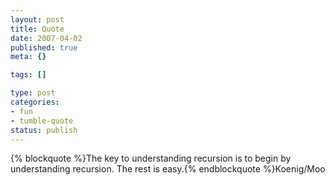 ```yaml
--- 
layout: post
title: Quote
date: 2007-04-02
published: true
meta: {}

tags: []

type: post
categories: 
- fun
- tumble-quote
status: publish
---
```

{% blockquote %}The key to understanding recursion is to begin by understanding recursion. The rest is easy.{% endblockquote %}Koenig/Moo
